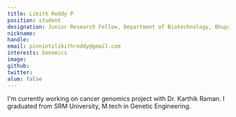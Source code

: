 ```yaml
---
title: Likith Reddy P
position: student
designation: Junior Research Fellow, Department of Biotechnology, Bhupat and Jyoti Mehta School of Biosciences and Department of Chemical Engineering
nickname: 
handle: 
email: pinnintilikithreddy@gmail.com
interests: Genomics
image: 
github: 
twitter:
alum: false
---
```


I'm currently working on cancer genomics project with Dr. Karthik Raman. I graduated from SRM University, M.tech in Genetic Engineering.
